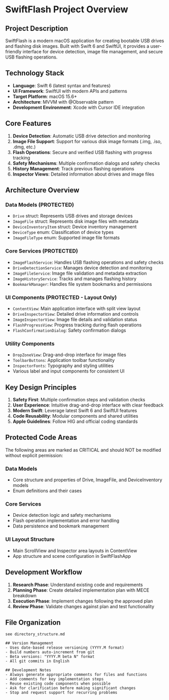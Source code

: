 # SwiftFlash Project Overview

## Project Description
SwiftFlash is a modern macOS application for creating bootable USB drives and flashing disk images. Built with Swift 6 and SwiftUI, it provides a user-friendly interface for device detection, image file management, and secure USB flashing operations.

## Technology Stack
- **Language**: Swift 6 (latest syntax and features)
- **UI Framework**: SwiftUI with modern APIs and patterns
- **Target Platform**: macOS 15.6+
- **Architecture**: MVVM with @Observable pattern
- **Development Environment**: Xcode with Cursor IDE integration

## Core Features
1. **Device Detection**: Automatic USB drive detection and monitoring
2. **Image File Support**: Support for various disk image formats (.img, .iso, .dmg, etc.)
3. **Flash Operations**: Secure and verified USB flashing with progress tracking
4. **Safety Mechanisms**: Multiple confirmation dialogs and safety checks
5. **History Management**: Track previous flashing operations
6. **Inspector Views**: Detailed information about drives and image files

## Architecture Overview

### Data Models (PROTECTED)
- `Drive` struct: Represents USB drives and storage devices
- `ImageFile` struct: Represents disk image files with metadata
- `DeviceInventoryItem` struct: Device inventory management
- `DeviceType` enum: Classification of device types
- `ImageFileType` enum: Supported image file formats

### Core Services (PROTECTED)
- `ImageFlashService`: Handles USB flashing operations and safety checks
- `DriveDetectionService`: Manages device detection and monitoring
- `ImageFileService`: Image file validation and metadata extraction
- `ImageHistoryService`: Tracks and manages flashing history
- `BookmarkManager`: Handles file system bookmarks and permissions

### UI Components (PROTECTED - Layout Only)
- `ContentView`: Main application interface with split view layout
- `DriveInspectorView`: Detailed drive information and controls
- `ImageInspectorView`: Image file details and validation status
- `FlashProgressView`: Progress tracking during flash operations
- `FlashConfirmationDialog`: Safety confirmation dialogs

### Utility Components
- `DropZoneView`: Drag-and-drop interface for image files
- `ToolbarButtons`: Application toolbar functionality
- `InspectorFonts`: Typography and styling utilities
- Various label and input components for consistent UI

## Key Design Principles
1. **Safety First**: Multiple confirmation steps and validation checks
2. **User Experience**: Intuitive drag-and-drop interface with clear feedback
3. **Modern Swift**: Leverage latest Swift 6 and SwiftUI features
4. **Code Reusability**: Modular components and shared utilities
5. **Apple Guidelines**: Follow HIG and official coding standards

## Protected Code Areas
The following areas are marked as CRITICAL and should NOT be modified without explicit permission:

### Data Models
- Core structure and properties of Drive, ImageFile, and DeviceInventory models
- Enum definitions and their cases

### Core Services
- Device detection logic and safety mechanisms
- Flash operation implementation and error handling
- Data persistence and bookmark management

### UI Layout Structure
- Main ScrollView and Inspector area layouts in ContentView
- App structure and scene configuration in SwiftFlashApp

## Development Workflow
1. **Research Phase**: Understand existing code and requirements
2. **Planning Phase**: Create detailed implementation plan with MECE breakdown
3. **Execution Phase**: Implement changes following the approved plan
4. **Review Phase**: Validate changes against plan and test functionality

## File Organization
```
see directory_structure.md

## Version Management
- Uses date-based release versioning (YYYY.M format)
- Build numbers auto-increment from git 
- Beta versions: "YYYY.M beta N" format
- All git commits in English

## Development Notes
- Always generate appropriate comments for files and functions
- Add comments for key implementation steps
- Reuse existing code components when possible
- Ask for clarification before making significant changes
- Stop and request support for recurring problems
